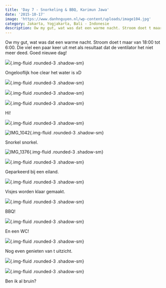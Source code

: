 ```yaml
---
title: 'Day 7 - Snorkeling & BBQ, Karimun Jawa'
date: '2015-10-17'
image: 'https://www.danhnguyen.nl/wp-content/uploads/image104.jpg'
category: Jakarta, Yogjakarta, Bali - Indonesie
description: Ow my gut, wat was dat een warme nacht. Stroom doet t maar van 18:00 tot 6:00. Die viel een paar keer uit met als...
---
```


Ow my gut, wat was dat een warme nacht. Stroom doet t maar van 18:00 tot 6:00. Die viel een paar keer uit met als resultaat dat de ventilator het niet meer deed. Goed nieuwe dag!

![](https://www.danhnguyen.nl/wp-content/uploads/image103-1024x576.jpg){.img-fluid .rounded-3 .shadow-sm}

Ongelooflijk hoe clear het water is xD

![](https://www.danhnguyen.nl/wp-content/uploads/image104-1024x576.jpg){.img-fluid .rounded-3 .shadow-sm}

![](https://www.danhnguyen.nl/wp-content/uploads/IMG_1172-e1446324252452-1024x1144.jpg){.img-fluid .rounded-3 .shadow-sm}

![](https://www.danhnguyen.nl/wp-content/uploads/image105-e1446324289315-1024x1124.jpg){.img-fluid .rounded-3 .shadow-sm}

Hi!

![](https://www.danhnguyen.nl/wp-content/uploads/image106-1024x576.jpg){.img-fluid .rounded-3 .shadow-sm}

![IMG_1042](https://www.danhnguyen.nl/wp-content/uploads/IMG_1042-1024x768.jpg){.img-fluid .rounded-3 .shadow-sm}

Snorkel snorkel.

![IMG_1376](https://www.danhnguyen.nl/wp-content/uploads/IMG_1376-1024x768.jpg){.img-fluid .rounded-3 .shadow-sm}

![](https://www.danhnguyen.nl/wp-content/uploads/image107-1024x576.jpg){.img-fluid .rounded-3 .shadow-sm}

Geparkeerd bij een eiland.

![](https://www.danhnguyen.nl/wp-content/uploads/image108-1024x576.jpg){.img-fluid .rounded-3 .shadow-sm}

Visjes worden klaar gemaakt.

![](https://www.danhnguyen.nl/wp-content/uploads/image110-1024x576.jpg){.img-fluid .rounded-3 .shadow-sm}

BBQ!

![](https://www.danhnguyen.nl/wp-content/uploads/image111-1024x576.jpg){.img-fluid .rounded-3 .shadow-sm}

En een WC!

![](https://www.danhnguyen.nl/wp-content/uploads/image109-1024x576.jpg){.img-fluid .rounded-3 .shadow-sm}

Nog even genieten van t uitzicht.

![](https://www.danhnguyen.nl/wp-content/uploads/image117-1024x576.jpg){.img-fluid .rounded-3 .shadow-sm}

![](https://www.danhnguyen.nl/wp-content/uploads/image115-1024x576.jpg){.img-fluid .rounded-3 .shadow-sm}

Ben ik al bruin?
